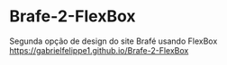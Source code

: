 # Brafe-2-FlexBox

Segunda opção de design do site Brafé usando FlexBox
https://gabrielfelippe1.github.io/Brafe-2-FlexBox
